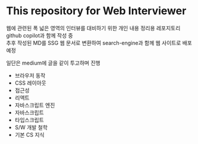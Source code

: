 # This repository for Web Interviewer

웹에 관련된 폭 넓은 영역의 인터뷰를 대비하기 위한 개인 내용 정리용 레포지토리\
github copilot과 함께 작성 중\
추후 작성된 MD를 SSG 웹 문서로 변환하여 search-engine과 함께 웹 사이트로 배포 예정

일단은 medium에 글을 같이 투고하며 진행

- 브라우저 동작
- CSS 레이아웃
- 접근성
- 리액트
- 자바스크립트 엔진
- 자바스크립트
- 타입스크립트
- S/W 개발 철학
- 기본 CS 지식
